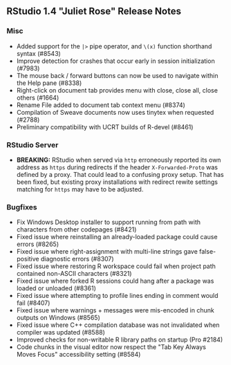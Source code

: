 
## RStudio 1.4 "Juliet Rose" Release Notes


### Misc

* Added support for the `|>` pipe operator, and `\(x)` function shorthand syntax (#8543)
* Improve detection for crashes that occur early in session initialization (#7983)
* The mouse back / forward buttons can now be used to navigate within the Help pane (#8338)
* Right-click on document tab provides menu with close, close all, close others (#1664)
* Rename File added to document tab context menu (#8374)
* Compilation of Sweave documents now uses tinytex when requested (#2788)
* Preliminary compatibility with UCRT builds of R-devel (#8461)

### RStudio Server

* **BREAKING:** RStudio when served via `http` erroneously reported its own address as `https` during redirects if the header `X-Forwarded-Proto` was defined by a proxy. That could lead to a confusing proxy setup. That has been fixed, but existing proxy installations with redirect rewite settings matching for `https` may have to be adjusted.

### Bugfixes

* Fix Windows Desktop installer to support running from path with characters from other codepages (#8421)
* Fixed issue where reinstalling an already-loaded package could cause errors (#8265)
* Fixed issue where right-assignment with multi-line strings gave false-positive diagnostic errors (#8307)
* Fixed issue where restoring R workspace could fail when project path contained non-ASCII characters (#8321)
* Fixed issue where forked R sessions could hang after a package was loaded or unloaded (#8361)
* Fixed issue where attempting to profile lines ending in comment would fail (#8407)
* Fixed issue where warnings + messages were mis-encoded in chunk outputs on Windows (#8565)
* Fixed issue where C++ compilation database was not invalidated when compiler was updated (#8588)
* Improved checks for non-writable R library paths on startup (Pro #2184)
* Code chunks in the visual editor now respect the "Tab Key Always Moves Focus" accessibility setting (#8584)


